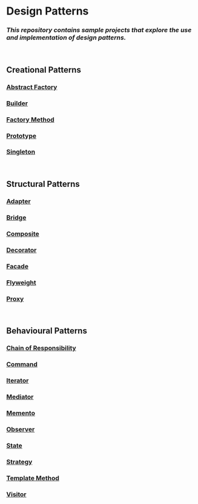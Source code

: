 # Design Patterns
### *This repository contains sample projects that explore the use and implementation of design patterns.*
<br/>

## Creational Patterns

### [Abstract Factory](https://en.wikipedia.org/wiki/Abstract_factory_pattern)
### [Builder](https://en.wikipedia.org/wiki/Builder_pattern)
### [Factory Method](https://en.wikipedia.org/wiki/Factory_method_pattern)
### [Prototype](https://en.wikipedia.org/wiki/Prototype_pattern)
### [Singleton](https://en.wikipedia.org/wiki/Singleton_pattern)
<br/>

## Structural Patterns

### [Adapter](https://en.wikipedia.org/wiki/Adapter_pattern)
### [Bridge](https://en.wikipedia.org/wiki/Bridge_pattern)
### [Composite](https://en.wikipedia.org/wiki/Composite_pattern)
### [Decorator](https://en.wikipedia.org/wiki/Decorator_pattern)
### [Facade](https://en.wikipedia.org/wiki/Facade_pattern)
### [Flyweight](https://en.wikipedia.org/wiki/Flyweight_pattern)
### [Proxy](https://en.wikipedia.org/wiki/Proxy_pattern)
<br/>

## Behavioural Patterns

### [Chain of Responsibility](https://en.wikipedia.org/wiki/Chain-of-responsibility_pattern)
### [Command](https://en.wikipedia.org/wiki/Command_pattern)
### [Iterator](https://en.wikipedia.org/wiki/Iterator_pattern)
### [Mediator](https://en.wikipedia.org/wiki/Mediator_pattern)
### [Memento](https://en.wikipedia.org/wiki/Memento_pattern)
### [Observer](https://en.wikipedia.org/wiki/Observer_pattern)
### [State](https://en.wikipedia.org/wiki/State_pattern)
### [Strategy](https://en.wikipedia.org/wiki/Strategy_pattern)
### [Template Method](https://en.wikipedia.org/wiki/Template_method_pattern)
### [Visitor](https://en.wikipedia.org/wiki/Visitor_pattern)
